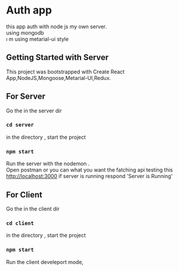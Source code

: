 # Auth app
this app auth with node js my own server.\
using mongodb\
ı m using metarial-ui style 

## Getting Started with Server

This project was bootstrapped with Create React App,NodeJS,Mongoose,Metarial-UI,Redux.

## For Server

Go the in the server dir

### `cd server`

in the directory , start the project

### `npm start`

Run the server with the nodemon .\
Open postman or you can what you want the fatching api testing this [http://localhost:3000](http://localhost:3000)
if server is running respond 'Server is Running'

## For Client

Go the in the client dir

### `cd client`

in the directory , start the project

### `npm start`

Run the client develeport mode,

